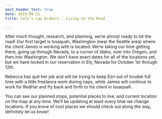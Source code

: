 ```yaml
---
omit_header_text: true
date: 2019-09-21
title: Cole’s Law Brakers - Living on the Road

---
```


After much thought, research, and planning, we’re almost ready to hit the road! Our first target is Issaquah, Washington (near the Seattle area) where the client James is working with is located. We’re taking our time getting there, going up through Nevada, to a corner of Idaho, over into Oregon, and then into Washington. We don’t have exact dates for all of the locations yet, but we have locked in our reservation in Ely, Nevada for October 1st through 12th.

Rebecca has quit her job and will be trying to keep Ezri out of trouble full time with a little freelance work during naps, while James will continue to work for RedHat and fly back and forth to his client in Issaquah.

You can see our planned stops, potential places to live, and current location on the map at any time. We’ll be updating at least every time we change locations. If you know of cool places we should check out along the way, definitely let us know!
